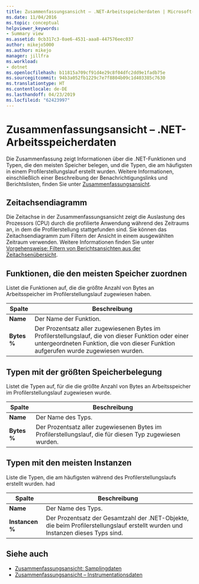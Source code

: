 ```yaml
---
title: Zusammenfassungsansicht – .NET-Arbeitsspeicherdaten | Microsoft-Dokumentation
ms.date: 11/04/2016
ms.topic: conceptual
helpviewer_keywords:
- Summary view
ms.assetid: 0cb317c3-0ae6-4531-aaa8-447576eec037
author: mikejo5000
ms.author: mikejo
manager: jillfra
ms.workload:
- dotnet
ms.openlocfilehash: b11815a709cf91d4e29c8f04dfc2dd9e1fadb75e
ms.sourcegitcommit: 94b3a052fb1229c7e7f8804b09c1d403385c7630
ms.translationtype: HT
ms.contentlocale: de-DE
ms.lasthandoff: 04/23/2019
ms.locfileid: "62423997"
---
```

# <a name="summary-view---net-memory-data"></a>Zusammenfassungsansicht – .NET-Arbeitsspeicherdaten
Die Zusammenfassung zeigt Informationen über die .NET-Funktionen und Typen, die den meisten Speicher belegen, und die Typen, die am häufigsten in einem Profilerstellungslauf erstellt wurden. Weitere Informationen, einschließlich einer Beschreibung der Benachrichtigungslinks und Berichtslisten, finden Sie unter [Zusammenfassungsansicht](../profiling/summary-view.md).

## <a name="timeline-graph"></a>Zeitachsendiagramm
 Die Zeitachse in der Zusammenfassungsansicht zeigt die Auslastung des Prozessors (CPU) durch die profilierte Anwendung während des Zeitraums an, in dem die Profilerstellung stattgefunden sind. Sie können das Zeitachsendiagramm zum Filtern der Ansicht in einem ausgewählten Zeitraum verwenden. Weitere Informationen finden Sie unter [Vorgehensweise: Filtern von Berichtsansichten aus der Zeitachsenübersicht](../profiling/how-to-filter-report-views-from-the-summary-timeline.md).

## <a name="functions-allocating-most-memory"></a>Funktionen, die den meisten Speicher zuordnen
 Listet die Funktionen auf, die die größte Anzahl von Bytes an Arbeitsspeicher im Profilerstellungslauf zugewiesen haben.

|Spalte|Beschreibung|
|------------|-----------------|
|**Name**|Der Name der Funktion.|
|**Bytes %**|Der Prozentsatz aller zugewiesenen Bytes im Profilerstellungslauf, die von dieser Funktion oder einer untergeordneten Funktion, die von dieser Funktion aufgerufen wurde zugewiesen wurden.|

## <a name="types-with-most-memory-allocated"></a>Typen mit der größten Speicherbelegung
 Listet die Typen auf, für die die größte Anzahl von Bytes an Arbeitsspeicher im Profilerstellungslauf zugewiesen wurde.

|Spalte|Beschreibung|
|------------|-----------------|
|**Name**|Der Name des Typs.|
|**Bytes %**|Der Prozentsatz aller zugewiesenen Bytes im Profilerstellungslauf, die für diesen Typ zugewiesen wurden.|

## <a name="types-with-most-instances"></a>Typen mit den meisten Instanzen
 Liste die Typen, die am häufigsten während des Profilerstellungslaufs erstellt wurden. had

|Spalte|Beschreibung|
|------------|-----------------|
|**Name**|Der Name des Typs.|
|**Instancen %**|Der Prozentsatz der Gesamtzahl der .NET-Objekte, die beim Profilerstellungslauf erstellt wurden und Instanzen dieses Typs sind.|

## <a name="see-also"></a>Siehe auch
- [Zusammenfassungsansicht: Samplingdaten](../profiling/summary-view-sampling-data.md)
- [Zusammenfassungsansicht – Instrumentationsdaten](../profiling/summary-view-instrumentation-data.md)